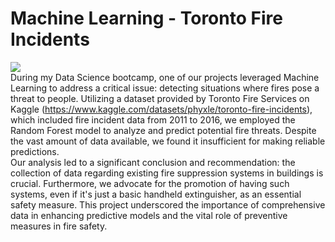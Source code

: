 # Machine Learning - Toronto Fire Incidents

![](https://github.com/konradmakosa/Machine_Learning-Toronto_Fire_Incidents/blob/main/ML_toronto.gif)
<br>
During my Data Science bootcamp, one of our projects leveraged Machine Learning to address a critical issue: detecting situations where fires pose a threat to people. Utilizing a dataset provided by Toronto Fire Services on Kaggle (https://www.kaggle.com/datasets/phyxle/toronto-fire-incidents), which included fire incident data from 2011 to 2016, we employed the Random Forest model to analyze and predict potential fire threats. Despite the vast amount of data available, we found it insufficient for making reliable predictions. 
<br>Our analysis led to a significant conclusion and recommendation: the collection of data regarding existing fire suppression systems in buildings is crucial. Furthermore, we advocate for the promotion of having such systems, even if it's just a basic handheld extinguisher, as an essential safety measure. This project underscored the importance of comprehensive data in enhancing predictive models and the vital role of preventive measures in fire safety. 

